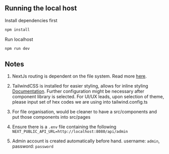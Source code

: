 ## Running the local host

Install dependencies first

```bash
npm install
```

Run localhost

```bash
npm run dev
```

## Notes

1. NextJs routing is dependent on the file system. Read more [here](https://nextjs.org/docs/pages/building-your-application/routing).

2. TailwindCSS is installed for easier styling, allows for inline styling [Documentation](https://tailwindcss.com/docs/installation). Further configuration might be necessary after component library is selected. For UI/UX leads, upon selection of theme, please input set of hex codes we are using into tailwind.config.ts

3. For file organisation, would be cleaner to have a src/components and put those components into src/pages
   
4. Ensure there is a `.env` file containing the following `NEXT_PUBLIC_API_URL=http://localhost:8080/api/admin`

5. Admin account is created automatically before hand. username: `admin`, password: `password`
